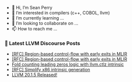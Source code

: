 - 👋 Hi, I’m Sean Perry
- 👀 I’m interested in compilers (c++, COBOL, llvm)
- 🌱 I’m currently learning ...
- 💞️ I’m looking to collaborate on ...
- 📫 How to reach me ...

<!---
s66perry/s66perry is a ✨ special ✨ repository because its `README.md` (this file) appears on your GitHub profile.
You can click the Preview link to take a look at your changes.
--->
### 📕 Latest LLVM Discourse Posts

<!-- DISCOURSE-LLVM:START -->
- [[RFC] Region-based control-flow with early exits in MLIR](https://discourse.llvm.org/t/rfc-region-based-control-flow-with-early-exits-in-mlir/76998?page=2#post_31)
- [[RFC] Region-based control-flow with early exits in MLIR](https://discourse.llvm.org/t/rfc-region-based-control-flow-with-early-exits-in-mlir/76998?page=2#post_30)
- [Fold counting leading zeros logic with llvm.ctlz intrinsic](https://discourse.llvm.org/t/fold-counting-leading-zeros-logic-with-llvm-ctlz-intrinsic/86336#post_4)
- [[RFC] Simplify x86 intrinsic generation](https://discourse.llvm.org/t/rfc-simplify-x86-intrinsic-generation/85581#post_6)
- [LLVM 20.1.5 Released!](https://discourse.llvm.org/t/llvm-20-1-5-released/86371#post_1)
<!-- DISCOURSE-LLVM:END -->

